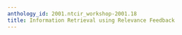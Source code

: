 ```yaml
---
anthology_id: 2001.ntcir_workshop-2001.18
title: Information Retrieval using Relevance Feedback
---
```

